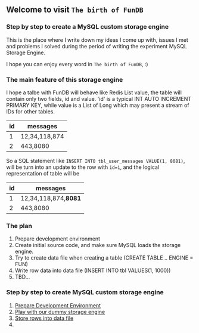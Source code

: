 ## Welcome to visit `The birth of FunDB`

### Step by step to create a MySQL custom storage engine

This is the place where I write down my ideas I come up with, issues I met and problems I solved during the period of writing the experiment MySQL Storage Engine.

I hope you can enjoy every word in `The birth of FunDB`, :)

### The main feature of this storage engine
I hope a talbe with FunDB will behave like Redis List value, the table will contain only two fields, id and value. 'id' is a typical INT AUTO INCREMENT PRIMARY KEY, while value is a List of Long which may present a stream of IDs for other tables.

|id |messages  |
--- | --- |
|1|12,34,118,874|
|2|443,8080|

So a SQL statement like `INSERT INTO tbl_user_messages VALUE(1, 8081)`, will be turn into an update to the row with `id=1`, and the logical representation of table will be

|id |messages  |
--- | --- |
|1|12,34,118,874,<b>8081</b>|
|2|443,8080|

### The plan
1. Prepare development environment
2. Create initial source code, and make sure MySQL loads the storage engine.
3. Try to create data file when creating a table (CREATE TABLE .. ENGINE = FUN)
4. Write row data into data file (INSERT INTO tbl VALUES(1, 1000))
5. TBD...

### Step by step to create MySQL custom storage engine
1.  [Prepare Development Environment](./env.md)
2.  [Play with our dummy storage engine](./play.md)
3.  [Store rows into data file](./datafile.md)
4.  
